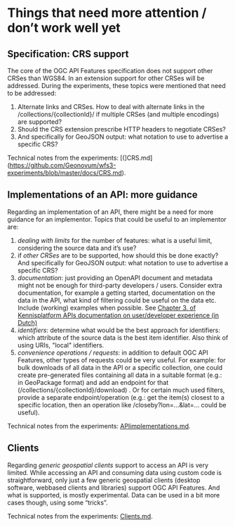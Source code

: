 # Things that need more attention / don’t work well yet

## Specification: CRS support
The core of the OGC API Features specification does not support other CRSes than WGS84. In an extension support for other CRSes will be addressed. During the experiments, these topics were mentioned that need to be addressed:
1. Alternate links and CRSes. How to deal with alternate links in the /collections/{collectionId}/ if multiple CRSes (and multiple encodings) are supported?
1. Should the CRS extension prescribe HTTP headers to negotiate CRSes?
1. And specifically for GeoJSON output: what notation to use to advertise a specific CRS?

Technical notes from the experiments: [(]CRS.md](https://github.com/Geonovum/wfs3-experiments/blob/master/docs/CRS.md).

## Implementations of an API: more guidance
Regarding an implementation of an API, there might be a need for more guidance for an implementor. Topics that could be useful to an implementor are:
1. _dealing with limits_ for the number of features: what is a useful limit, considering the source data and it’s use?
1. if _other CRSes_ are to be supported, how should this be done exactly? And specifically for GeoJSON output: what notation to use to advertise a specific CRS?
1. _documentation_: just providing an OpenAPI document and metadata might not be enough for third-party developers / users. Consider extra documentation, for example a getting started, documentation on the data in the API, what kind of filtering could be useful on the data etc. Include (working) examples when possible. See [Chapter 3. of Kennisplatform APIs documentation on user/developer experience (in Dutch)](https://docs.geostandaarden.nl/api/API-Strategie/#inspelen-op-gebruikerswensen-de-sleutel-tot-gebruik)
1. _identifiers_: determine what would be the best approach for identifiers: which attribute of the source data is the best item identifier. Also think of using URIs, "local" identifiers.
1. _convenience operations / requests_: in addition to default OGC API Features, other types of requests could be very useful. For example: for bulk downloads of all data in the API or a specific collection, one could create pre-generated files containing all data in a suitable format (e.g.: in GeoPackage format) and add an endpoint for that (/collections/{collectionId}/download) . Or for certain much used filters, provide a separate endpoint/operation (e.g.: get the item(s) closest to a specific location, then an operation like /closeby?lon=...&lat=... could be useful).

Technical notes from the experiments: [APIimplementations.md](https://github.com/Geonovum/wfs3-experiments/blob/master/docs/APIimplementations.md).

## Clients
Regarding _generic geospatial clients_ support to access an API is very limited. While accessing an API and consuming data using custom code is straightforward, only just a few generic geospatial clients (desktop software, webbased clients and libraries) support OGC API Features. And what is supported, is mostly experimental. Data can be used in a bit more cases though, using some “tricks”.

Technical notes from the experiments: [Clients.md](https://github.com/Geonovum/wfs3-experiments/blob/master/docs/Clients.md).
